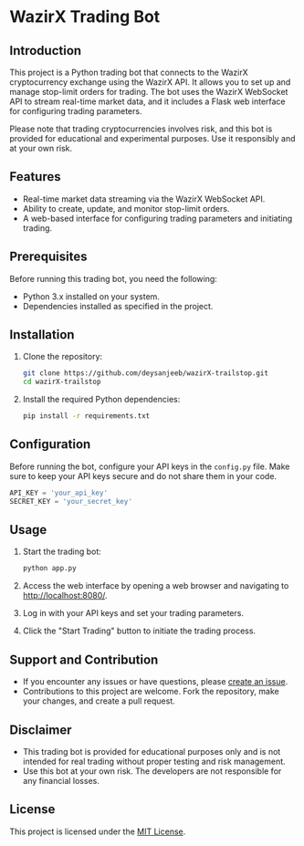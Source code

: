 
# WazirX Trading Bot

## Introduction

This project is a Python trading bot that connects to the WazirX cryptocurrency exchange using the WazirX API. It allows you to set up and manage stop-limit orders for trading. The bot uses the WazirX WebSocket API to stream real-time market data, and it includes a Flask web interface for configuring trading parameters.

Please note that trading cryptocurrencies involves risk, and this bot is provided for educational and experimental purposes. Use it responsibly and at your own risk.

## Features

- Real-time market data streaming via the WazirX WebSocket API.
- Ability to create, update, and monitor stop-limit orders.
- A web-based interface for configuring trading parameters and initiating trading.

## Prerequisites

Before running this trading bot, you need the following:

- Python 3.x installed on your system.
- Dependencies installed as specified in the project.

## Installation

1. Clone the repository:

   ```bash
   git clone https://github.com/deysanjeeb/wazirX-trailstop.git
   cd wazirX-trailstop
   ```

2. Install the required Python dependencies:

   ```bash
   pip install -r requirements.txt
   ```

## Configuration

Before running the bot, configure your API keys in the `config.py` file. Make sure to keep your API keys secure and do not share them in your code.

```python
API_KEY = 'your_api_key'
SECRET_KEY = 'your_secret_key'
```

## Usage

1. Start the trading bot:

   ```bash
   python app.py
   ```

2. Access the web interface by opening a web browser and navigating to [http://localhost:8080/](http://localhost:8080/).

3. Log in with your API keys and set your trading parameters.

4. Click the "Start Trading" button to initiate the trading process.

## Support and Contribution

- If you encounter any issues or have questions, please [create an issue](https://github.com/deysanjeeb/wazirX-trailstop/issues).
- Contributions to this project are welcome. Fork the repository, make your changes, and create a pull request.

## Disclaimer

- This trading bot is provided for educational purposes only and is not intended for real trading without proper testing and risk management.
- Use this bot at your own risk. The developers are not responsible for any financial losses.




## License

This project is licensed under the [MIT License](LICENSE).
